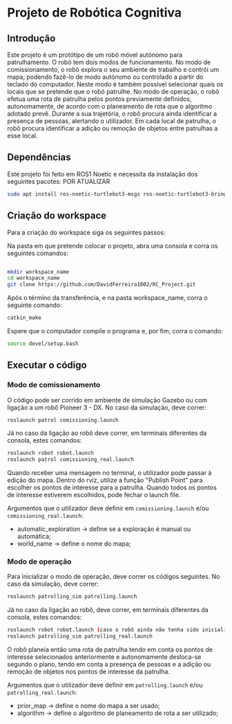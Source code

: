 # Projeto de Robótica Cognitiva

## Introdução

Este projeto é um protótipo de um robô móvel autónomo para patrulhamento. O robô tem dois modos de funcionamento. 
No modo de comissionamento, o robô explora o seu ambiente de trabalho e contrói um mapa, podendo fazê-lo de modo autónomo ou controlado a partir do teclado do computador. Neste modo é também possível selecionar quais os locais que se pretende que o robô patrulhe.
No modo de operação, o robô efetua uma rota de patrulha pelos pontos previamente definidos, autonomamente, de acordo com o planeamento de rota que o algoritmo adotado prevê. Durante a sua trajetória, o robô procura ainda identificar a presença de pessoas, alertando o utilizador. Em cada local de patrulha, o robô procura identificar a adição ou remoção de objetos entre patrulhas a esse local.

## Dependências

Este projeto foi feito em ROS1 Noetic e necessita da instalação dos seguintes pacotes:
POR ATUALIZAR
```bash
sudo apt install ros-noetic-turtlebot3-msgs ros-noetic-turtlebot3-bringup ros-noetic-turtlebot3-slam ros-noetic-turtlebot3-navigation ros-noetic-joint-state-publisher-gui ros-noetic-navigation ros-noetic-gmapping ros-noetic-explore-lite
```

## Criação do workspace

Para a criação do workspace siga os seguintes passos:

Na pasta em que pretende colocar o projeto, abra uma consola e corra os seguintes comandos:

```bash

mkdir workspace_name
cd workspace_name
git clone https://github.com/DavidFerreira1002/RC_Project.git
```

Após o término da transferência, e na pasta workspace_name, corra o seguinte comando:

```bash
catkin_make
```

Espere que o computador compile o programa e, por fim, corra o comando:

```bash
source devel/setup.bash
```

## Executar o código

### Modo de comissionamento

O código pode ser corrido em ambiente de simulação Gazebo ou com ligação a um robô Pioneer 3 - DX.
No caso da simulação, deve correr: 

```bash
roslaunch patrol comissioning.launch
```

Já no caso da ligação ao robô deve correr, em terminais diferentes da consola, estes comandos:

```bash
roslaunch robot robot.launch
roslaunch patrol comissioning_real.launch
```

Quando receber uma mensagem no terminal, o utilizador pode passar à edição do mapa. Dentro do rviz, utilize a função "Publish Point" para escolher os pontos de interesse para a patrulha. Quando todos os pontos de interesse estiverem escolhidos, pode fechar o launch file. 


Argumentos que o utilizador deve definir em `comissioning.launch` e/ou `comissioning_real.launch`:
* automatic_exploration -> define se a exploração é manual ou automática;
* world_name -> define o nome do mapa;

### Modo de operação

Para inicializar o modo de operação, deve correr os códigos seguintes.
No caso da simulação, deve correr:

```bash
roslaunch patrolling_sim patrolling.launch
```

Já no caso da ligação ao robô, deve correr, em terminais diferentes da consola, estes comandos:

```bash
roslaunch robot robot.launch (caso o robô ainda não tenha sido inicializado)
roslaunch patrolling_sim patrolling_real.launch
```

O robô planeia então uma rota de patrulha tendo em conta os pontos de interesse selecionados anteriormente e autonomamente desloca-se segundo o plano, tendo em conta a presença de pessoas e a adição ou remoção de objetos nos pontos de interesse da patrulha.

Argumentos que o utilizador deve definir em `patrolling.launch` e/ou `patrolling_real.launch`:
* prior_map -> define o nome do mapa a ser usado;
* algorithm -> define o algoritmo de planeamento de rota a ser utilizado;
